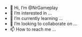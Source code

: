 - 👋 Hi, I’m @NrGameplay
- 👀 I’m interested in ...
- 🌱 I’m currently learning ...
- 💞️ I’m looking to collaborate on ...
- 📫 How to reach me ...
 
<!---
NrGameplay/NrGameplay is a ✨ special ✨ repository because its `README.md` (this file) appears on your GitHub profile.
You can click the Preview link to take a look at your changes.
--->
